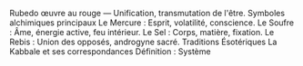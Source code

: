 Rubedo œuvre au rouge — Unification, transmutation de l'être. Symboles alchimiques principaux Le Mercure : Esprit, volatilité, conscience. Le Soufre : Âme, énergie active, feu intérieur. Le Sel : Corps, matière, fixation. Le Rebis : Union des opposés, androgyne sacré. Traditions Ésotériques La Kabbale et ses correspondances Définition : Système

